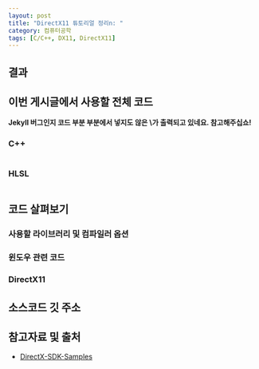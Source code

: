 ```yaml
---
layout: post
title: "DirectX11 튜토리얼 정리n: "
category: 컴퓨터공학
tags: [C/C++, DX11, DirectX11]
---
```


## 결과

## 이번 게시글에서 사용할 전체 코드

**Jekyll 버그인지 코드 부분 부분에서 넣지도 않은 \가 출력되고 있네요. 참고해주십쇼!**

### C++

~~~ C++
~~~

### HLSL

~~~ HLSL
~~~

## 코드 살펴보기

### 사용할 라이브러리 및 컴파일러 옵션

### 윈도우 관련 코드

### DirectX11

## 소스코드 깃 주소

## 참고자료 및 출처
- [DirectX-SDK-Samples](https://github.com/walbourn/directx-sdk-samples)